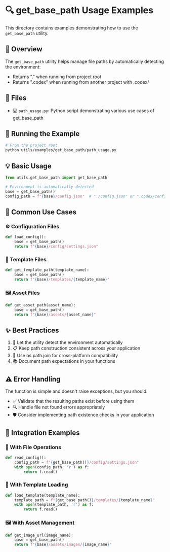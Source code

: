 # 🔍 get_base_path Usage Examples

This directory contains examples demonstrating how to use the `get_base_path` utility.

## 📖 Overview

The `get_base_path` utility helps manage file paths by automatically detecting the environment:
- Returns "." when running from project root
- Returns ".codex" when running from another project with .codex/

## 📁 Files

- 💻 `path_usage.py`: Python script demonstrating various use cases of get_base_path

## 🚀 Running the Example

```bash
# From the project root
python utils/examples/get_base_path/path_usage.py
```

## 💡 Basic Usage

```python
from utils.get_base_path import get_base_path

# Environment is automatically detected
base = get_base_path()
config_path = f"{base}/config.json"  # "./config.json" or ".codex/config.json"
```

## 🎯 Common Use Cases

### ⚙️ Configuration Files
```python
def load_config():
    base = get_base_path()
    return f"{base}/config/settings.json"
```

### 📝 Template Files
```python
def get_template_path(template_name):
    base = get_base_path()
    return f"{base}/templates/{template_name}"
```

### 🖼️ Asset Files
```python
def get_asset_path(asset_name):
    base = get_base_path()
    return f"{base}/assets/{asset_name}"
```

## ✨ Best Practices

1. 🎯 Let the utility detect the environment automatically
2. 📋 Keep path construction consistent across your application
3. 🔄 Use os.path.join for cross-platform compatibility
4. 📚 Document path expectations in your functions

## ⚠️ Error Handling

The function is simple and doesn't raise exceptions, but you should:
- ✅ Validate that the resulting paths exist before using them
- 🔍 Handle file not found errors appropriately
- 🛡️ Consider implementing path existence checks in your application

## 🔄 Integration Examples

### 📂 With File Operations
```python
def read_config():
    config_path = f"{get_base_path()}/config/settings.json"
    with open(config_path, 'r') as f:
        return f.read()
```

### 📝 With Template Loading
```python
def load_template(template_name):
    template_path = f"{get_base_path()}/templates/{template_name}"
    with open(template_path, 'r') as f:
        return f.read()
```

### 🖼️ With Asset Management
```python
def get_image_url(image_name):
    base = get_base_path()
    return f"{base}/assets/images/{image_name}"
